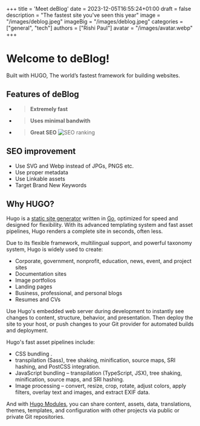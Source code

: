 +++
title = 'Meet deBlog'
date = 2023-12-05T16:55:24+01:00
draft = false
description = "The fastest site you've seen this year"
image = "/images/deblog.jpeg"
imageBig = "/images/deblog.jpeg"
categories = ["general", "tech"]
authors = ["Rishi Paul"]
avatar = "/images/avatar.webp"
+++

# Welcome to deBlog!

Built with HUGO, The world’s fastest framework for building websites.


## Features of deBlog

- > **Extremely fast**
- > **Uses minimal bandwith**
- > **Great SEO**
![SEO ranking](https://imgur.com/uCtWdJo "SEO score")

## SEO improvement

- Use SVG and Webp instead of JPGs, PNGS etc.
- Use proper metadata
- Use Linkable assets
-  Target Brand New Keywords

## Why HUGO?
Hugo is a [static site generator](https://en.wikipedia.org/wiki/Static_site_generator) written in [Go](https://go.dev/), optimized for speed and designed for flexibility. With its advanced templating system and fast asset pipelines, Hugo renders a complete site in seconds, often less.

Due to its flexible framework, multilingual support, and powerful taxonomy system, Hugo is widely used to create:

-   Corporate, government, nonprofit, education, news, event, and project sites
-   Documentation sites
-   Image portfolios
-   Landing pages
-   Business, professional, and personal blogs
-   Resumes and CVs

Use Hugo's embedded web server during development to instantly see changes to content, structure, behavior, and presentation. Then deploy the site to your host, or push changes to your Git provider for automated builds and deployment.

Hugo's fast asset pipelines include:

-   CSS bundling .
- transpilation (Sass), tree shaking, minification, source maps, SRI hashing, and PostCSS integration.
-   JavaScript bundling – transpilation (TypeScript, JSX), tree shaking, minification, source maps, and SRI hashing.
-   Image processing – convert, resize, crop, rotate, adjust colors, apply filters, overlay text and images, and extract EXIF data.

And with [Hugo Modules](https://gohugo.io/hugo-modules/), you can share content, assets, data, translations, themes, templates, and configuration with other projects via public or private Git repositories.

